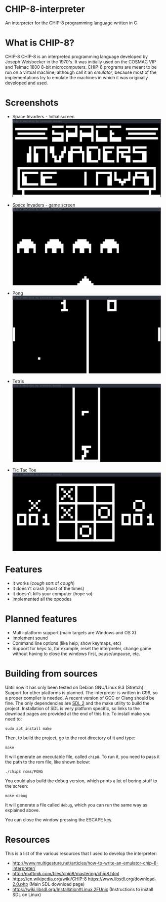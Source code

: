 # CHIP-8-interpreter
An interpreter for the CHIP-8 programming language written in C

# What is CHIP-8?


CHIP-8 CHIP-8 is an interpreted programming language developed by Joseph Weisbecker in the 1970's.
It was initially used on the COSMAC VIP and Telmac 1800 8-bit microcomputers. CHIP-8 programs are meant to be run on a virtual machine,
although call it an _emulator_, because most of the implementations try to emulate the machines in which it was originally developed and used.

# Screenshots

* Space Invaders - Initial screen
![Space invaders](Screenshots/Space-Invaders.png)

* Space Invaders - game screen
![Space invaders 2](Screenshots/Space-Invaders-2.png)

* Pong
![Pong](Screenshots/Pong.png)

* Tetris
![Tetris](Screenshots/Tetris.png)

* Tic Tac Toe
![TicTacToe](Screenshots/TicTacToe.png)

# Features

* It works (_cough_ sort of _cough_)
* It doesn't crash (most of the times)
* It doesn't kills your computer (hope so)
* Implemented all the opcodes

# Planned features
* Multi-platform support (main targets are Windows and OS X)
* Implement sound
* Command line options (like help, show keymaps, etc)
* Support for keys to, for example, reset the interpreter, change game without having to close the windows first, pause/unpause, etc.

# Building from sources

Until now it has only been tested on Debian GNU/Linux 9.3 (Stretch). Support for other platforms is planned.
The interpreter is written in C99, so a proper compiler is needed. A recent version of GCC or Clang should be fine.
The only dependencies are [SDL 2](https://www.libsdl.org/) and the make utility to build the project. Installation
of SDL is very platform specific, so links to the download pages are provided at the end of this file. To install make
you need to:

```
sudo apt install make
```

Then, to build the project, go to the root directory of it and type:

```
make
```

It will generate an executable file, called `chip8`. To run it, you need to pass it the path to the rom file, like shown below:

```
./chip8 roms/PONG
```

You could also build the debug version, which prints a lot of boring stuff to the screen:

```
make debug
```

It will generate a file called `debug`, which you can run the same way as explained above.

You can close the window pressing the ESCAPE key.


# Resources
This is a list of the various resources that I used to develop the interpreter:

* http://www.multigesture.net/articles/how-to-write-an-emulator-chip-8-interpreter/
* http://mattmik.com/files/chip8/mastering/chip8.html
* https://en.wikipedia.org/wiki/CHIP-8
https://www.libsdl.org/download-2.0.php (Main SDL download page)
* https://wiki.libsdl.org/Installation#Linux.2FUnix (Instructions to install SDL on Linux)
